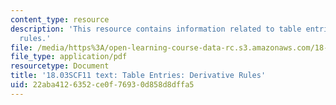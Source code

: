 ```yaml
---
content_type: resource
description: 'This resource contains information related to table entries: derivative
  rules.'
file: /media/https%3A/open-learning-course-data-rc.s3.amazonaws.com/18-03sc-differential-equations-fall-2011/22aba4126352ce0f76930d858d8dffa5_MIT18_03SCF11_s29_1text.pdf
file_type: application/pdf
resourcetype: Document
title: '18.03SCF11 text: Table Entries: Derivative Rules'
uid: 22aba412-6352-ce0f-7693-0d858d8dffa5
---
```

